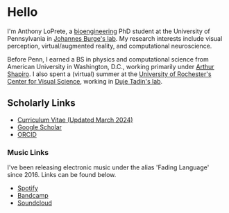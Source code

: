 # Hello

I'm Anthony LoPrete, a [bioengineering](https://be.seas.upenn.edu/) PhD student at the University of Pennsylvania in [Johannes Burge's lab](http://burgelab.psych.upenn.edu/). My research interests include visual perception, virtual/augmented reality, and computational neuroscience. 

Before Penn, I earned a BS in physics and computational science from American University in Washington, D.C., working primarily under [Arthur Shapiro](https://www.american.edu/cas/faculty/arthurs.cfm). I also spent a (virtual) summer at the [University of Rochester's Center for Visual Science](https://www.cvs.rochester.edu/), working in [Duje Tadin's lab](https://www2.bcs.rochester.edu/sites/duje/).

## Scholarly Links
* [Curriculum Vitae (Updated March 2024)](./assets/LoPrete_CV.pdf)
* [Google Scholar](https://scholar.google.com/citations?user=UwY-PKQAAAAJ&hl=en)
* [ORCID](https://orcid.org/0000-0001-5387-7779)

### Music Links
I've been releasing electronic music under the alias 'Fading Language' since 2016. Links can be found below.
* [Spotify](https://open.spotify.com/artist/2WXPH8Xqw9VN7H8UZZA888)
* [Bandcamp](https://fadinglanguage.bandcamp.com/)
* [Soundcloud](https://soundcloud.com/fadinglanguage/)
